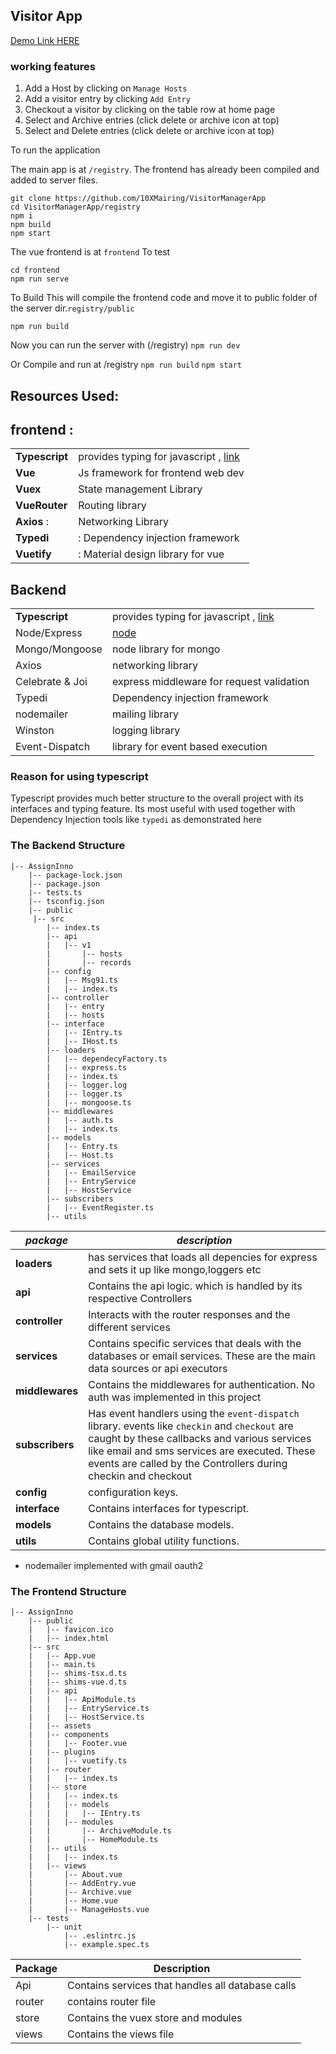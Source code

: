 ## Visitor App

[Demo Link HERE](http://13.233.245.238/)

### working features

1.  Add a Host by clicking on `Manage Hosts`
2.  Add a visitor entry by clicking `Add Entry`
3.  Checkout a visitor by clicking on the table row at home page
4.  Select and Archive entries (click delete or archive icon at top)
5.  Select and Delete entries (click delete or archive icon at top)

To run the application

The main app is at `/registry`.
The frontend has already been compiled and added to server files.

    git clone https://github.com/10XMairing/VisitorManagerApp
    cd VisitorManagerApp/registry
    npm i
    npm build
    npm start

The vue frontend is at `frontend`
To test

    cd frontend
    npm run serve

To Build
This will compile the frontend code and move it to public folder of the server dir.`registry/public`

    npm run build

Now you can run the server with (/registry)
`npm run dev`

Or Compile and run at /registry
`npm run build`
`npm start`

## Resources Used:

## frontend :

|                |                                                                          |
| -------------- | ------------------------------------------------------------------------ |
| **Typescript** | provides typing for javascript , [link](https://www.typescriptlang.org/) |
| **Vue**        | Js framework for frontend web dev                                        |
| **Vuex**       | State management Library                                                 |
| **VueRouter**  | Routing library                                                          |
| **Axios** :    | Networking Library                                                       |
| **Typedi**     | : Dependency injection framework                                         |
| **Vuetify**    | : Material design library for vue                                        |

## Backend

|                 |                                                                          |
| --------------- | ------------------------------------------------------------------------ |
| **Typescript**  | provides typing for javascript , [link](https://www.typescriptlang.org/) |
| Node/Express    | [node](https://nodejs.org/en/)                                           |
| Mongo/Mongoose  | node library for mongo                                                   |
| Axios           | networking library                                                       |
| Celebrate & Joi | express middleware for request validation                                |
| Typedi          | Dependency injection framework                                           |
| nodemailer      | mailing library                                                          |
| Winston         | logging library                                                          |
| Event-Dispatch  | library for event based execution                                        |

### Reason for using typescript

Typescript provides much better structure to the overall project with its interfaces and typing feature.
Its most useful with used together with Dependency Injection tools like `typedi` as demonstrated here

### The Backend Structure

```
|-- AssignInno
    |-- package-lock.json
    |-- package.json
    |-- tests.ts
    |-- tsconfig.json
    |-- public
     |-- src
        |-- index.ts
        |-- api
        |   |-- v1
        |       |-- hosts
        |       |-- records
        |-- config
        |   |-- Msg91.ts
        |   |-- index.ts
        |-- controller
        |   |-- entry
        |   |-- hosts
        |-- interface
        |   |-- IEntry.ts
        |   |-- IHost.ts
        |-- loaders
        |   |-- dependecyFactory.ts
        |   |-- express.ts
        |   |-- index.ts
        |   |-- logger.log
        |   |-- logger.ts
        |   |-- mongoose.ts
        |-- middlewares
        |   |-- auth.ts
        |   |-- index.ts
        |-- models
        |   |-- Entry.ts
        |   |-- Host.ts
        |-- services
        |   |-- EmailService
        |   |-- EntryService
        |   |-- HostService
        |-- subscribers
        |   |-- EventRegister.ts
        |-- utils

```

| **_package_**   | **_description_**                                                                                                                                                                                                                                               |
| --------------- | --------------------------------------------------------------------------------------------------------------------------------------------------------------------------------------------------------------------------------------------------------------- |
| **loaders**     | has services that loads all depencies for express and sets it up like mongo,loggers etc                                                                                                                                                                         |
| **api**         | Contains the api logic. which is handled by its respective Controllers                                                                                                                                                                                          |
| **controller**  | Interacts with the router responses and the different services                                                                                                                                                                                                  |
| **services**    | Contains specific services that deals with the databases or email services. These are the main data sources or api executors                                                                                                                                    |
| **middlewares** | Contains the middlewares for authentication. No auth was implemented in this project                                                                                                                                                                            |
| **subscribers** | Has event handlers using the `event-dispatch` library. events like `checkin` and `checkout` are caught by these callbacks and various services like email and sms services are executed. These events are called by the Controllers during checkin and checkout |
| **config**      | configuration keys.                                                                                                                                                                                                                                             |
| **interface**   | Contains interfaces for typescript.                                                                                                                                                                                                                             |
| **models**      | Contains the database models.                                                                                                                                                                                                                                   |
| **utils**       | Contains global utility functions.                                                                                                                                                                                                                              |

- nodemailer implemented with gmail oauth2

### The Frontend Structure

```
|-- AssignInno
    |-- public
    |   |-- favicon.ico
    |   |-- index.html
    |-- src
    |   |-- App.vue
    |   |-- main.ts
    |   |-- shims-tsx.d.ts
    |   |-- shims-vue.d.ts
    |   |-- api
    |   |   |-- ApiModule.ts
    |   |   |-- EntryService.ts
    |   |   |-- HostService.ts
    |   |-- assets
    |   |-- components
    |   |   |-- Footer.vue
    |   |-- plugins
    |   |   |-- vuetify.ts
    |   |-- router
    |   |   |-- index.ts
    |   |-- store
    |   |   |-- index.ts
    |   |   |-- models
    |   |   |   |-- IEntry.ts
    |   |   |-- modules
    |   |       |-- ArchiveModule.ts
    |   |       |-- HomeModule.ts
    |   |-- utils
    |   |   |-- index.ts
    |   |-- views
    |       |-- About.vue
    |       |-- AddEntry.vue
    |       |-- Archive.vue
    |       |-- Home.vue
    |       |-- ManageHosts.vue
    |-- tests
        |-- unit
            |-- .eslintrc.js
            |-- example.spec.ts
```

| Package | Description                                       |
| ------- | ------------------------------------------------- |
| Api     | Contains services that handles all database calls |
| router  | contains router file                              |
| store   | Contains the vuex store and modules               |
| views   | Contains the views file                           |
